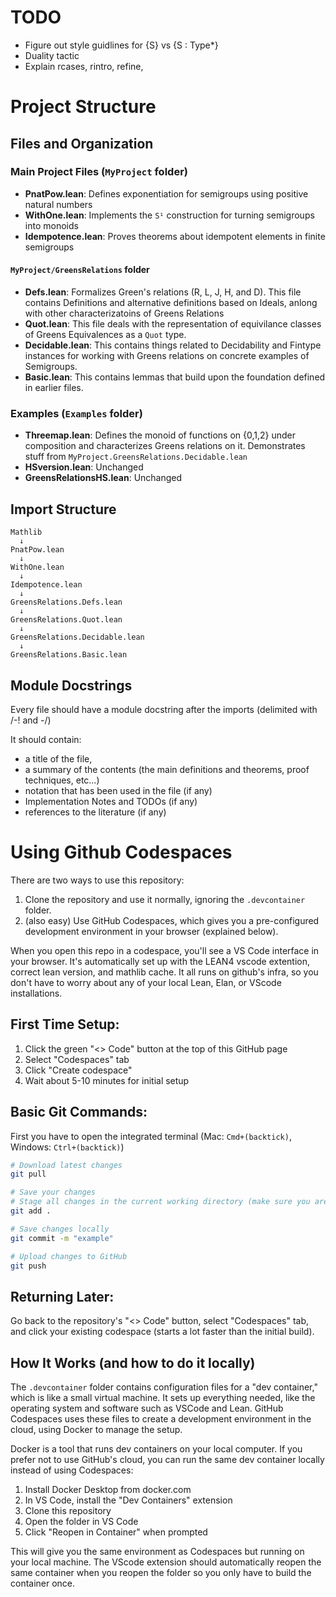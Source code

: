 # TODO 
- Figure out style guidlines for {S} vs {S : Type*}
- Duality tactic
- Explain rcases, rintro, refine, 
# Project Structure

## Files and Organization

### Main Project Files (`MyProject` folder)
- **PnatPow.lean**: Defines exponentiation for semigroups using positive natural numbers
- **WithOne.lean**: Implements the `S¹` construction for turning semigroups into monoids
- **Idempotence.lean**: Proves theorems about idempotent elements in finite semigroups

#### `MyProject/GreensRelations` folder
- **Defs.lean**: Formalizes Green's relations (R, L, J, H, and D). This file contains Definitions and alternative definitions based on Ideals, anlong with other characterizatoins of Greens Relations
- **Quot.lean**: This file deals with the representation of equivilance classes of Greens Equivalences as a `Quot` type.
- **Decidable.lean**: This contains things related to Decidability and Fintype instances for working with Greens relations on concrete examples of Semigroups.
- **Basic.lean**: This contains lemmas that build upon the foundation defined in earlier files.

### Examples (`Examples` folder)
- **Threemap.lean**: Defines the monoid of functions on {0,1,2} under composition and characterizes Greens relations on it. Demonstrates stuff from `MyProject.GreensRelations.Decidable.lean`
- **HSversion.lean**: Unchanged
- **GreensRelationsHS.lean**: Unchanged

## Import Structure
```
Mathlib
  ↓
PnatPow.lean
  ↓
WithOne.lean
  ↓
Idempotence.lean
  ↓
GreensRelations.Defs.lean
  ↓
GreensRelations.Quot.lean
  ↓
GreensRelations.Decidable.lean
  ↓
GreensRelations.Basic.lean
```

## Module Docstrings
Every file should have a module docstring after the imports (delimited with /-! and -/)

It should contain:
- a title of the file,
- a summary of the contents (the main definitions and theorems, proof techniques, etc…)
- notation that has been used in the file (if any)
- Implementation Notes and TODOs (if any)
- references to the literature (if any)


# Using Github Codespaces

There are two ways to use this repository:

1. Clone the repository and use it normally, ignoring the `.devcontainer` folder.
2. (also easy) Use GitHub Codespaces, which gives you a pre-configured development environment in your browser (explained below).

When you open this repo in a codespace, you'll see a VS Code interface in your browser. It's automatically set up with the LEAN4 vscode extention, correct lean version, and mathlib cache. It all runs on github's infra, so you don't have to worry about any of your local Lean, Elan, or VScode installations.

## First Time Setup:
1. Click the green "<> Code" button at the top of this GitHub page
2. Select "Codespaces" tab
3. Click "Create codespace"
4. Wait about 5-10 minutes for initial setup

## Basic Git Commands:
  First you have to open the integrated terminal (Mac: `Cmd+(backtick)`, Windows: `Ctrl+(backtick)`)

```bash
# Download latest changes
git pull

# Save your changes
# Stage all changes in the current working directory (make sure you are in the directory you want to save)
git add .

# Save changes locally
git commit -m "example"

# Upload changes to GitHub
git push
```

## Returning Later:
Go back to the repository's "<> Code" button, select "Codespaces" tab, and click your existing codespace (starts a lot faster than the initial build).

## How It Works (and how to do it locally)

The `.devcontainer` folder contains configuration files for a "dev container," which is like a small virtual machine. It sets up everything needed, like the operating system and software such as VSCode and Lean. GitHub Codespaces uses these files to create a development environment in the cloud, using Docker to manage the setup.

Docker is a tool that runs dev containers on your local computer. If you prefer not to use GitHub's cloud, you can run the same dev container locally instead of using Codespaces:

1. Install Docker Desktop from docker.com
2. In VS Code, install the "Dev Containers" extension
3. Clone this repository
4. Open the folder in VS Code
5. Click "Reopen in Container" when prompted

This will give you the same environment as Codespaces but running on your local machine. The VScode extension should automatically reopen the same container when you reopen the folder so you only have to build the container once.
